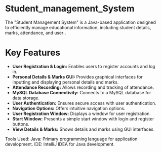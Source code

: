 # Student_management_System
 
The "Student Management System" is a Java-based application designed to efficiently manage educational information, including student details, marks, attendance, and user .

# Key Features
- **User Registration & Login:** Enables users to register accounts and log in.
- **Personal Details & Marks GUI:** Provides graphical interfaces for inputting and displaying personal details and marks.
- **Attendance Recording:** Allows recording and tracking of attendance.
- **MySQL Database Connectivity:** Connects to a MySQL database for data storage.
- **User Authentication:** Ensures secure access with user authentication.
- **Navigation Options:** Offers intuitive navigation options.
- **User Registration Window:** Displays a window for user registration.
- **Start Window:** Presents a simple start window with login and register buttons.
- **View Details & Marks:** Shows details and marks using GUI interfaces.


Tools Used:
Java: Primary programming language for application development.
IDE: IntelliJ IDEA for Java development.

